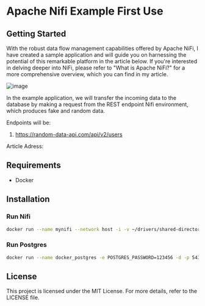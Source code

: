 # Apache Nifi Example First Use

## Getting Started

With the robust data flow management capabilities offered by Apache NiFi, I have created a sample application and will guide you on harnessing the potential of this remarkable platform in the article below. If you're interested in delving deeper into NiFi, please refer to "What is Apache NiFi?" for a more comprehensive overview, which you can find in my article.

![image](https://github.com/burakugurr/Apache-Nifi-Demo/assets/42806395/11bdfd1b-385b-4bf0-bc0d-bae3144104b7)

In the example application, we will transfer the incoming data to the database by making a request from the REST endpoint Nifi environment, which produces fake and random data. 

Endpoints will be:

1. https://random-data-api.com/api/v2/users

Article Adress:

## Requirements
- Docker

## Installation

### Run Nifi

```bash
docker run --name mynifi --network host -i -v ~/drivers/shared-directory:/opt/nifi/nifi-current/ls-target apache/nifi
```

### Run Postgres

```bash
docker run --name docker_postgres -e POSTGRES_PASSWORD=123456 -d -p 5432:5432 -v $HOME/docker/volumes/postgres:/var/lib/postgresql/data postgres
```

## License

This project is licensed under the MIT License. For more details, refer to the LICENSE file.




